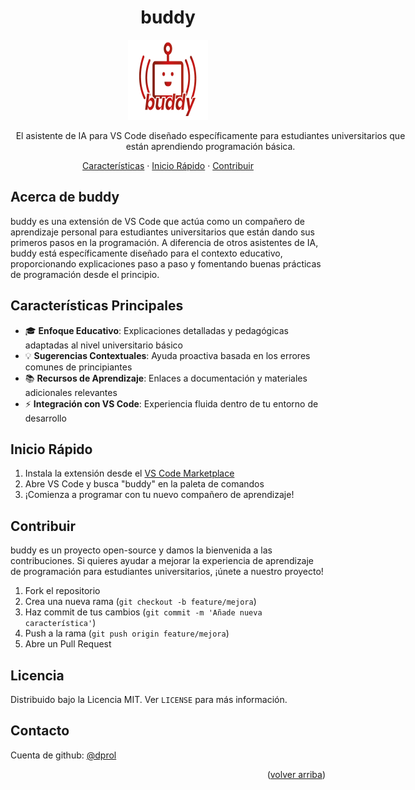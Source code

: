 <h1 align="center">buddy</h1>

<div align="center">
  <a href="https://marketplace.visualstudio.com/">
    <img src="extension/media/buddy__logo.png" alt="buddy logo" width="128" height="128">
  </a>
 
  <p align="center" style="width: 640px">
    El asistente de IA para VS Code diseñado específicamente para estudiantes universitarios que están aprendiendo programación básica.
  </p>

  <p align="center">
    <a href="#características-principales">Características</a>
    ·
    <a href="#inicio-rápido">Inicio Rápido</a>
    ·
    <a href="#contribuir">Contribuir</a>
  </p>
</div>

## Acerca de buddy

buddy es una extensión de VS Code que actúa como un compañero de aprendizaje personal para estudiantes universitarios que están dando sus primeros pasos en la programación. A diferencia de otros asistentes de IA, buddy está específicamente diseñado para el contexto educativo, proporcionando explicaciones paso a paso y fomentando buenas prácticas de programación desde el principio.

## Características Principales

- 🎓 **Enfoque Educativo**: Explicaciones detalladas y pedagógicas adaptadas al nivel universitario básico
- 💡 **Sugerencias Contextuales**: Ayuda proactiva basada en los errores comunes de principiantes
- 📚 **Recursos de Aprendizaje**: Enlaces a documentación y materiales adicionales relevantes
- ⚡ **Integración con VS Code**: Experiencia fluida dentro de tu entorno de desarrollo

## Inicio Rápido

1. Instala la extensión desde el [VS Code Marketplace](https://marketplace.visualstudio.com/)
2. Abre VS Code y busca "buddy" en la paleta de comandos
3. ¡Comienza a programar con tu nuevo compañero de aprendizaje!

## Contribuir

buddy es un proyecto open-source y damos la bienvenida a las contribuciones. Si quieres ayudar a mejorar la experiencia de aprendizaje de programación para estudiantes universitarios, ¡únete a nuestro proyecto!

1. Fork el repositorio
2. Crea una nueva rama (`git checkout -b feature/mejora`)
3. Haz commit de tus cambios (`git commit -m 'Añade nueva característica'`)
4. Push a la rama (`git push origin feature/mejora`)
5. Abre un Pull Request

## Licencia

Distribuido bajo la Licencia MIT. Ver `LICENSE` para más información.

## Contacto

Cuenta de github: [@dprol](https://github.com/dprol)

<p align="right">(<a href="#readme-top">volver arriba</a>)</p>